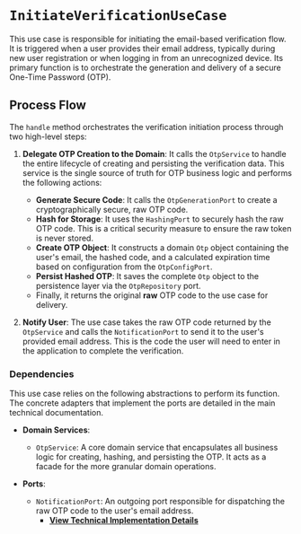 # `InitiateVerificationUseCase`


This use case is responsible for initiating the email-based verification flow. It is triggered when a user provides their email address, typically during new user registration or when logging in from an unrecognized device. Its primary function is to orchestrate the generation and delivery of a secure One-Time Password (OTP).

## Process Flow

The `handle` method orchestrates the verification initiation process through two high-level steps:

1.  **Delegate OTP Creation to the Domain**: It calls the `OtpService` to handle the entire lifecycle of creating and persisting the verification data. This service is the single source of truth for OTP business logic and performs the following actions:
    *   **Generate Secure Code**: It calls the `OtpGenerationPort` to create a cryptographically secure, raw OTP code.
    *   **Hash for Storage**: It uses the `HashingPort` to securely hash the raw OTP code. This is a critical security measure to ensure the raw token is never stored.
    *   **Create OTP Object**: It constructs a domain `Otp` object containing the user's email, the hashed code, and a calculated expiration time based on configuration from the `OtpConfigPort`.
    *   **Persist Hashed OTP**: It saves the complete `Otp` object to the persistence layer via the `OtpRepository` port.
    *   Finally, it returns the original **raw** OTP code to the use case for delivery.

2.  **Notify User**: The use case takes the raw OTP code returned by the `OtpService` and calls the `NotificationPort` to send it to the user's provided email address. This is the code the user will need to enter in the application to complete the verification.

### **Dependencies**

This use case relies on the following abstractions to perform its function. The concrete adapters that implement the ports are detailed in the main technical documentation.

*   **Domain Services**:
    *   `OtpService`: A core domain service that encapsulates all business logic for creating, hashing, and persisting the OTP. It acts as a facade for the more granular domain operations.

*   **Ports**:
    *   `NotificationPort`: An outgoing port responsible for dispatching the raw OTP code to the user's email address.
        *   [**View Technical Implementation Details**](https://github.com/BankApp-project/auth/wiki/Implementation-Details#4-feature-asynchronous-notifications-rabbitmq)
